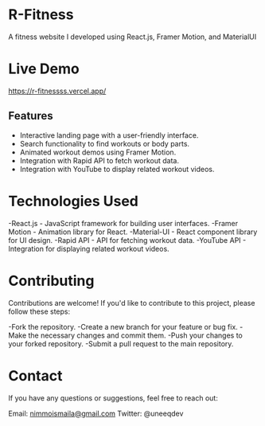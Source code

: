 # R-Fitness
A fitness website I developed using React.js, Framer Motion, and MaterialUI

# Live Demo
https://r-fitnessss.vercel.app/

## Features

- Interactive landing page with a user-friendly interface.
- Search functionality to find workouts or body parts.
- Animated workout demos using Framer Motion.
- Integration with Rapid API to fetch workout data.
- Integration with YouTube to display related workout videos.

# Technologies Used
-React.js - JavaScript framework for building user interfaces.
-Framer Motion - Animation library for React.
-Material-UI - React component library for UI design.
-Rapid API - API for fetching workout data.
-YouTube API - Integration for displaying related workout videos.

# Contributing
Contributions are welcome! If you'd like to contribute to this project, please follow these steps:

-Fork the repository.
-Create a new branch for your feature or bug fix.
-Make the necessary changes and commit them.
-Push your changes to your forked repository.
-Submit a pull request to the main repository.

# Contact
If you have any questions or suggestions, feel free to reach out:

Email: nimmoismaila@gmail.com
Twitter: @uneeqdev
